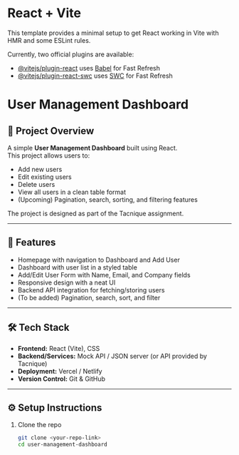 # React + Vite

This template provides a minimal setup to get React working in Vite with HMR and some ESLint rules.

Currently, two official plugins are available:

- [@vitejs/plugin-react](https://github.com/vitejs/vite-plugin-react/blob/main/packages/plugin-react/README.md) uses [Babel](https://babeljs.io/) for Fast Refresh
- [@vitejs/plugin-react-swc](https://github.com/vitejs/vite-plugin-react-swc) uses [SWC](https://swc.rs/) for Fast Refresh
# User Management Dashboard

## 📌 Project Overview
A simple **User Management Dashboard** built using React.  
This project allows users to:
- Add new users
- Edit existing users
- Delete users
- View all users in a clean table format
- (Upcoming) Pagination, search, sorting, and filtering features

The project is designed as part of the Tacnique assignment.

---

## 🚀 Features
- Homepage with navigation to Dashboard and Add User
- Dashboard with user list in a styled table
- Add/Edit User Form with Name, Email, and Company fields
- Responsive design with a neat UI
- Backend API integration for fetching/storing users
- (To be added) Pagination, search, sort, and filter

---

## 🛠 Tech Stack
- **Frontend:** React (Vite), CSS
- **Backend/Services:** Mock API / JSON server (or API provided by Tacnique)
- **Deployment:** Vercel / Netlify
- **Version Control:** Git & GitHub

---

## ⚙️ Setup Instructions
1. Clone the repo  
   ```bash
   git clone <your-repo-link>
   cd user-management-dashboard
